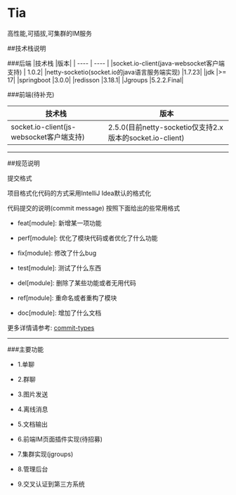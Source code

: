 # Tia
高性能,可插拔,可集群的IM服务

##技术栈说明

###后端
|技术栈	|版本|
|  ----  | ----  |
|socket.io-client(java-websocket客户端支持) |	1.0.2|
|netty-socketio(socket.io的java语言服务端实现)	|1.7.23|
|jdk	|>= 17|
|springboot	|3.0.0|
|redisson	|3.18.1|
|Jgroups	|5.2.2.Final|


###前端(待补充)

|技术栈	|版本|
|  ----  | ----  |
|socket.io-client(js-websocket客户端支持)	|2.5.0(目前netty-socketio仅支持2.x版本的socket.io-client)|



***

##规范说明

提交格式

项目格式化代码的方式采用IntelliJ Idea默认的格式化

代码提交的说明(commit message) 按照下面给出的些常用格式

-  feat[module]: 新增某一项功能

-  perf[module]: 优化了模块代码或者优化了什么功能

-  fix[module]: 修改了什么bug

-  test[module]: 测试了什么东西

-  del[module]: 删除了某些功能或者无用代码

-  ref[module]: 重命名或者重构了模块

-  doc[module]: 增加了什么文档

更多详情请参考:
[commit-types](https://github.com/pvdlg/conventional-changelog-metahub#commit-types)

***

###主要功能

   - 1.单聊

   - 2.群聊

   - 3.图片发送

   - 4.离线消息

   - 5.文档输出

   - 6.前端IM页面插件实现(待招募)

   - 7.集群实现(jgroups)

   - 8.管理后台

   - 9.交叉认证到第三方系统
